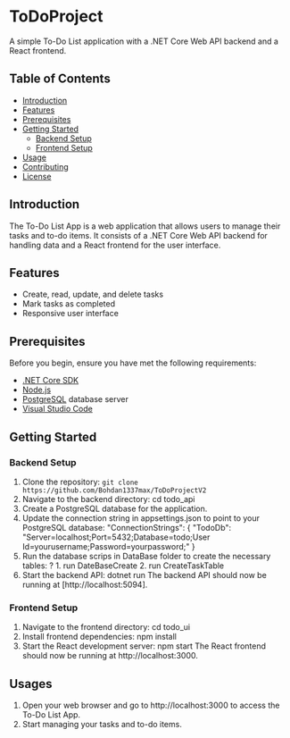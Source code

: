 # ToDoProject

A simple To-Do List application with a .NET Core Web API backend and a React frontend.

## Table of Contents

- [Introduction](#introduction)
- [Features](#features)
- [Prerequisites](#prerequisites)
- [Getting Started](#getting-started)
  - [Backend Setup](#backend-setup)
  - [Frontend Setup](#frontend-setup)
- [Usage](#usage)
- [Contributing](#contributing)
- [License](#license)

## Introduction

The To-Do List App is a web application that allows users to manage their tasks and to-do items. It consists of a .NET Core Web API backend for handling data and a React frontend for the user interface.

## Features

- Create, read, update, and delete tasks
- Mark tasks as completed
- Responsive user interface

## Prerequisites

Before you begin, ensure you have met the following requirements:

- [.NET Core SDK](https://dotnet.microsoft.com/download/dotnet)
- [Node.js](https://nodejs.org/)
- [PostgreSQL](https://www.postgresql.org/) database server
- [Visual Studio Code](https://code.visualstudio.com/)

## Getting Started

### Backend Setup

1. Clone the repository:
```git clone https://github.com/Bohdan1337max/ToDoProjectV2```
2. Navigate to the backend directory:
  cd todo_api
3. Create a PostgreSQL database for the application.  
4. Update the connection string in appsettings.json to point to your PostgreSQL database:
  "ConnectionStrings": {
   "TodoDb": "Server=localhost;Port=5432;Database=todo;User Id=yourusername;Password=yourpassword;"
  }
5. Run the database scrips in DataBase folder to create the necessary tables:
   ? 1. run DateBaseCreate
     2. run CreateTaskTable
6. Start the backend API:
  dotnet run
The backend API should now be running at [http://localhost:5094].

### Frontend Setup

1. Navigate to the frontend directory: cd todo_ui
2. Install frontend dependencies: npm install
3. Start the React development server: npm start
The React frontend should now be running at http://localhost:3000.
## Usages

1. Open your web browser and go to http://localhost:3000 to access the To-Do List App.
2. Start managing your tasks and to-do items.
